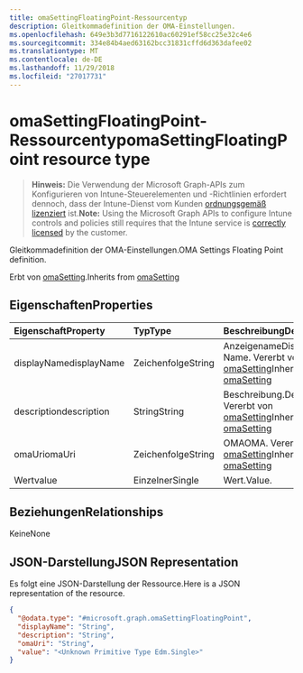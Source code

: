 ```yaml
---
title: omaSettingFloatingPoint-Ressourcentyp
description: Gleitkommadefinition der OMA-Einstellungen.
ms.openlocfilehash: 649e3b3d7716122610ac60291ef58cc25e32c4e6
ms.sourcegitcommit: 334e84b4aed63162bcc31831cffd6d363dafee02
ms.translationtype: MT
ms.contentlocale: de-DE
ms.lasthandoff: 11/29/2018
ms.locfileid: "27017731"
---
```

# <a name="omasettingfloatingpoint-resource-type"></a><span data-ttu-id="95435-103">omaSettingFloatingPoint-Ressourcentyp</span><span class="sxs-lookup"><span data-stu-id="95435-103">omaSettingFloatingPoint resource type</span></span>

> <span data-ttu-id="95435-104">**Hinweis:** Die Verwendung der Microsoft Graph-APIs zum Konfigurieren von Intune-Steuerelementen und -Richtlinien erfordert dennoch, dass der Intune-Dienst vom Kunden [ordnungsgemäß lizenziert](https://go.microsoft.com/fwlink/?linkid=839381) ist.</span><span class="sxs-lookup"><span data-stu-id="95435-104">**Note:** Using the Microsoft Graph APIs to configure Intune controls and policies still requires that the Intune service is [correctly licensed](https://go.microsoft.com/fwlink/?linkid=839381) by the customer.</span></span>

<span data-ttu-id="95435-105">Gleitkommadefinition der OMA-Einstellungen.</span><span class="sxs-lookup"><span data-stu-id="95435-105">OMA Settings Floating Point definition.</span></span>

<span data-ttu-id="95435-106">Erbt von [omaSetting](../resources/intune-deviceconfig-omasetting.md).</span><span class="sxs-lookup"><span data-stu-id="95435-106">Inherits from [omaSetting](../resources/intune-deviceconfig-omasetting.md)</span></span>

## <a name="properties"></a><span data-ttu-id="95435-107">Eigenschaften</span><span class="sxs-lookup"><span data-stu-id="95435-107">Properties</span></span>
|<span data-ttu-id="95435-108">Eigenschaft</span><span class="sxs-lookup"><span data-stu-id="95435-108">Property</span></span>|<span data-ttu-id="95435-109">Typ</span><span class="sxs-lookup"><span data-stu-id="95435-109">Type</span></span>|<span data-ttu-id="95435-110">Beschreibung</span><span class="sxs-lookup"><span data-stu-id="95435-110">Description</span></span>|
|:---|:---|:---|
|<span data-ttu-id="95435-111">displayName</span><span class="sxs-lookup"><span data-stu-id="95435-111">displayName</span></span>|<span data-ttu-id="95435-112">Zeichenfolge</span><span class="sxs-lookup"><span data-stu-id="95435-112">String</span></span>|<span data-ttu-id="95435-113">Anzeigename</span><span class="sxs-lookup"><span data-stu-id="95435-113">Display Name.</span></span> <span data-ttu-id="95435-114">Vererbt von [omaSetting](../resources/intune-deviceconfig-omasetting.md)</span><span class="sxs-lookup"><span data-stu-id="95435-114">Inherited from [omaSetting](../resources/intune-deviceconfig-omasetting.md)</span></span>|
|<span data-ttu-id="95435-115">description</span><span class="sxs-lookup"><span data-stu-id="95435-115">description</span></span>|<span data-ttu-id="95435-116">String</span><span class="sxs-lookup"><span data-stu-id="95435-116">String</span></span>|<span data-ttu-id="95435-117">Beschreibung.</span><span class="sxs-lookup"><span data-stu-id="95435-117">Description.</span></span> <span data-ttu-id="95435-118">Vererbt von [omaSetting](../resources/intune-deviceconfig-omasetting.md)</span><span class="sxs-lookup"><span data-stu-id="95435-118">Inherited from [omaSetting](../resources/intune-deviceconfig-omasetting.md)</span></span>|
|<span data-ttu-id="95435-119">omaUri</span><span class="sxs-lookup"><span data-stu-id="95435-119">omaUri</span></span>|<span data-ttu-id="95435-120">Zeichenfolge</span><span class="sxs-lookup"><span data-stu-id="95435-120">String</span></span>|<span data-ttu-id="95435-121">OMA</span><span class="sxs-lookup"><span data-stu-id="95435-121">OMA.</span></span> <span data-ttu-id="95435-122">Vererbt von [omaSetting](../resources/intune-deviceconfig-omasetting.md)</span><span class="sxs-lookup"><span data-stu-id="95435-122">Inherited from [omaSetting](../resources/intune-deviceconfig-omasetting.md)</span></span>|
|<span data-ttu-id="95435-123">Wert</span><span class="sxs-lookup"><span data-stu-id="95435-123">value</span></span>|<span data-ttu-id="95435-124">Einzelner</span><span class="sxs-lookup"><span data-stu-id="95435-124">Single</span></span>|<span data-ttu-id="95435-125">Wert.</span><span class="sxs-lookup"><span data-stu-id="95435-125">Value.</span></span>|

## <a name="relationships"></a><span data-ttu-id="95435-126">Beziehungen</span><span class="sxs-lookup"><span data-stu-id="95435-126">Relationships</span></span>
<span data-ttu-id="95435-127">Keine</span><span class="sxs-lookup"><span data-stu-id="95435-127">None</span></span>
## <a name="json-representation"></a><span data-ttu-id="95435-128">JSON-Darstellung</span><span class="sxs-lookup"><span data-stu-id="95435-128">JSON Representation</span></span>
<span data-ttu-id="95435-129">Es folgt eine JSON-Darstellung der Ressource.</span><span class="sxs-lookup"><span data-stu-id="95435-129">Here is a JSON representation of the resource.</span></span>
<!-- {
  "blockType": "resource",
  "@odata.type": "microsoft.graph.omaSettingFloatingPoint"
}
-->
``` json
{
  "@odata.type": "#microsoft.graph.omaSettingFloatingPoint",
  "displayName": "String",
  "description": "String",
  "omaUri": "String",
  "value": "<Unknown Primitive Type Edm.Single>"
}
```



